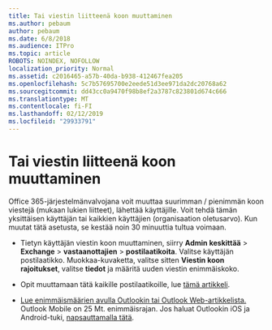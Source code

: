 ```yaml
---
title: Tai viestin liitteenä koon muuttaminen
ms.author: pebaum
author: pebaum
ms.date: 6/8/2018
ms.audience: ITPro
ms.topic: article
ROBOTS: NOINDEX, NOFOLLOW
localization_priority: Normal
ms.assetid: c2016465-a57b-40da-b938-412467fea205
ms.openlocfilehash: 5c7b57695700e2eede51d3ee971da2dc20768a62
ms.sourcegitcommit: dd43cc0a9470f98b8ef2a3787c823801d674c666
ms.translationtype: MT
ms.contentlocale: fi-FI
ms.lasthandoff: 02/12/2019
ms.locfileid: "29933791"
---
```

# <a name="changing-message-or-attachment-size"></a>Tai viestin liitteenä koon muuttaminen

Office 365-järjestelmänvalvojana voit muuttaa suurimman / pienimmän koon viestejä (mukaan lukien liitteet), lähettää käyttäjille. Voit tehdä tämän yksittäisen käyttäjän tai kaikkien käyttäjien (organisaation oletusarvo). Kun muutat tätä asetusta, se kestää noin 30 minuuttia tultua voimaan.
  
- Tietyn käyttäjän viestin koon muuttaminen, siirry **Admin keskittää** \> **Exchange** \> **vastaanottajien** \> **postilaatikoita**. Valitse käyttäjän postilaatikko. Muokkaa-kuvaketta, valitse sitten **Viestin koon rajoitukset**, valitse **tiedot** ja määritä uuden viestin enimmäiskoko. 
    
- Opit muuttamaan tätä kaikille postilaatikoille, lue [tämä artikkeli](https://www.microsoft.com/microsoft-365/blog/2015/04/15/office-365-now-supports-larger-email-messages-up-to-150-mb/).
    
- [Lue enimmäismäärien avulla Outlookin tai Outlook Web-artikkelista.](https://technet.microsoft.com/library/exchange-online-limits.aspx#MessageLimits) Outlook Mobile on 25 Mt. enimmäisrajan. Jos haluat Outlookin iOS ja Android-tuki, [napsauttamalla tätä](https://support.office.com/article/Get-in-app-help-for-Outlook-for-iOS-and-Android-218a22d1-9fa5-4889-b689-de1c63493243).
    

